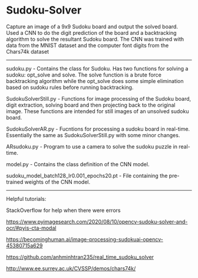 # Sudoku-Solver

Capture an image of a 9x9 Sudoku board and output the solved board. Used a CNN to do the digit prediction of the board and a backtracking algorithm to solve the resultant Sudoku board. The CNN was trained with data from the MNIST dataset and the computer font digits from the Chars74k dataset

--------------------------------------------------------------------------------------------------------------------------------------------------------------------
sudoku.py - Contains the class for Sudoku. Has two functions for solving a sudoku: opt_solve and solve. The solve function is a brute force backtracking algorithm while the opt_solve does some simple elimination based on sudoku rules before running backtracking. 

SudokuSolverStill.py - Functions for image processing of the Sudoku board, digit extraction, solving board and then projecting back to the original image. These functions are intended for still images of an unsolved sudoku board.

SudokuSolverAR.py - Fucntions for processing a sudoku board in real-time. Essentially the same as SudokuSolverStill.py with some minor changes.

ARsudoku.py - Program to use a camera to solve the sudoku puzzle in real-time.

model.py - Contains the class definition of the CNN model.

sudoku_model_batch128_lr0.001_epochs20.pt - File containing the pre-trained weights of the CNN model.

--------------------------------------------------------------------------------------------------------------------------------------------------------------------

Helpful tutorials:

StackOverflow for help when there were errors

https://www.pyimagesearch.com/2020/08/10/opencv-sudoku-solver-and-ocr/#pyis-cta-modal

https://becominghuman.ai/image-processing-sudokuai-opencv-45380715a629

https://github.com/anhminhtran235/real_time_sudoku_solver

http://www.ee.surrey.ac.uk/CVSSP/demos/chars74k/

